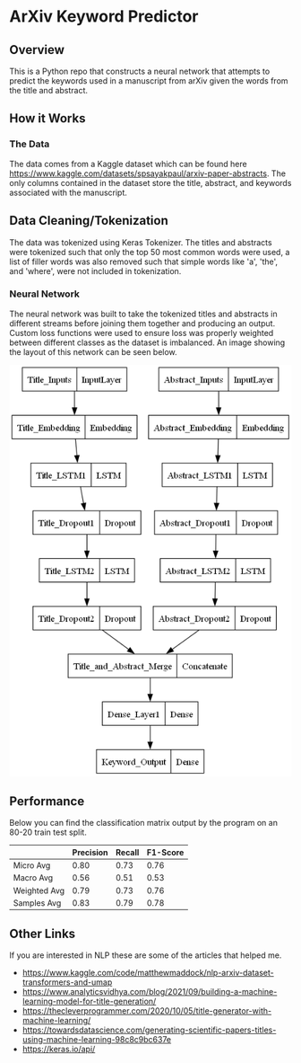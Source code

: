 # ArXiv Keyword Predictor
## Overview
This is a Python repo that constructs a neural network that attempts to predict the keywords used in a manuscript from arXiv given the words from the title and abstract.

## How it Works
### The Data
The data comes from a Kaggle dataset which can be found here https://www.kaggle.com/datasets/spsayakpaul/arxiv-paper-abstracts. The only columns contained in the dataset store the title, abstract, and keywords associated with the manuscript.

## Data Cleaning/Tokenization
The data was tokenized using Keras Tokenizer. The titles and abstracts were tokenized such that only the top 50 most common words were used, a list of filler words was also removed such that simple words like 'a', 'the', and 'where', were not included in tokenization.

### Neural Network
The neural network was built to take the tokenized titles and abstracts in different streams before joining them together and producing an output. Custom loss functions were used to ensure loss was properly weighted between different classes as the dataset is imbalanced. An image showing the layout of this network can be seen below.

![Image](model.png)

## Performance
Below you can find the classification matrix output by the program on an 80-20 train test split.

|              | Precision | Recall | F1-Score |
| ------------ | --------- | ------ | -------- |
|  Micro Avg   |   0.80    |  0.73  |   0.76   |
|  Macro Avg   |   0.56    |  0.51  |   0.53   |
| Weighted Avg |   0.79    |  0.73  |   0.76   |
| Samples Avg  |   0.83    |  0.79  |   0.78   |
 
## Other Links
If you are interested in NLP these are some of the articles that helped me.

- https://www.kaggle.com/code/matthewmaddock/nlp-arxiv-dataset-transformers-and-umap
- https://www.analyticsvidhya.com/blog/2021/09/building-a-machine-learning-model-for-title-generation/
- https://thecleverprogrammer.com/2020/10/05/title-generator-with-machine-learning/
- https://towardsdatascience.com/generating-scientific-papers-titles-using-machine-learning-98c8c9bc637e
- https://keras.io/api/
